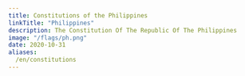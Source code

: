 ```yaml
---
title: Constitutions of the Philippines
linkTitle: "Philippines"
description: The Constitution Of The Republic Of The Philippines
image: "/flags/ph.png"
date: 2020-10-31
aliases:
  /en/constitutions
---
```

